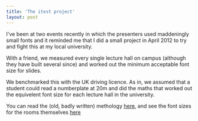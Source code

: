 ```yaml
---
title: 'The itest project'
layout: post
---
```



I've been at two events recently in which the presenters used maddeningly small fonts and it reminded me that I did a small project in April 2012 to try and fight this at my local university. 

With a friend, we measured every single lecture hall on campus (although they have built several since) and worked out the minimum acceptable font size for slides. 

We benchmarked this with the UK driving licence.  As in, we assumed that a student could read a numberplate at 20m and did the maths that worked out the equivelent font size for each lecture hall in the university. 

You can read the (old, badly written) methology [here](/assets/methodology.pdf), and see the font sizes for the rooms themselves [here](/assets/TeachingRoomFontSizes.pdf)
